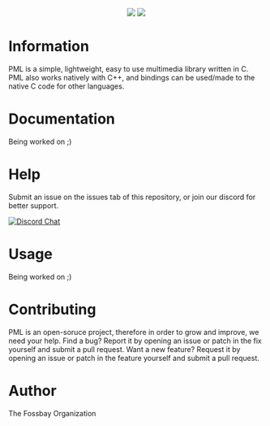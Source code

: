 <p align="center">
 <img src="https://user-images.githubusercontent.com/55647897/112922958-3b6d3500-90c2-11eb-8de4-de208a98dbb1.png">
 <a href="https://github.com/Fossbay/pml/blob/main/LICENSE">
  <img src="https://img.shields.io/apm/l/atomic-design-ui.svg?">
 </a>
</p>

# Information
PML is a simple, lightweight, easy to use multimedia library written in C. PML also works natively with C++, and bindings can be used/made to the native C code for other languages.

# Documentation
Being worked on ;)

# Help
Submit an issue on the issues tab of this repository, or join our discord for better support.

[![Discord Chat](https://img.shields.io/discord/783116373605875763.svg)](https://discord.gg/kM4z2ZJPYa)  

# Usage
Being worked on ;)

# Contributing
PML is an open-soruce project, therefore in order to grow and improve, we need your help. Find a bug? Report it by opening an issue or patch in the fix yourself and submit a pull request. Want a new feature? Request it by opening an issue or patch in the feature yourself and submit a pull request.

# Author
The Fossbay Organization
